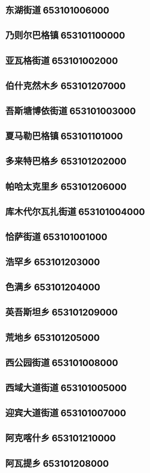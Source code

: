# 东湖街道 653101006000
# 乃则尔巴格镇 653101100000
# 亚瓦格街道 653101002000
# 伯什克然木乡 653101207000
# 吾斯塘博依街道 653101003000
# 夏马勒巴格镇 653101101000
# 多来特巴格乡 653101202000
# 帕哈太克里乡 653101206000
# 库木代尔瓦扎街道 653101004000
# 恰萨街道 653101001000
# 浩罕乡 653101203000
# 色满乡 653101204000
# 英吾斯坦乡 653101209000
# 荒地乡 653101205000
# 西公园街道 653101008000
# 西域大道街道 653101005000
# 迎宾大道街道 653101007000
# 阿克喀什乡 653101210000
# 阿瓦提乡 653101208000
